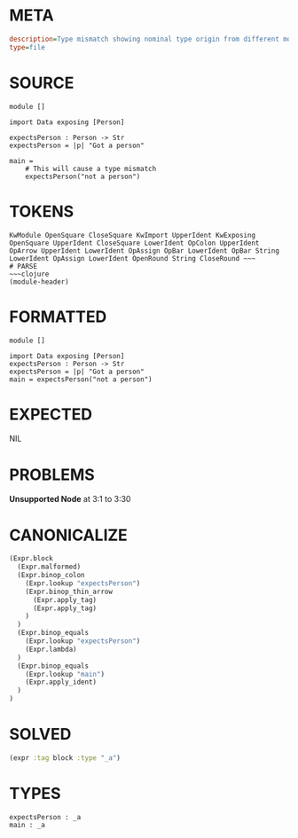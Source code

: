 # META
~~~ini
description=Type mismatch showing nominal type origin from different module
type=file
~~~
# SOURCE
~~~roc
module []

import Data exposing [Person]

expectsPerson : Person -> Str
expectsPerson = |p| "Got a person"

main =
    # This will cause a type mismatch
    expectsPerson("not a person")
~~~
# TOKENS
~~~text
KwModule OpenSquare CloseSquare KwImport UpperIdent KwExposing OpenSquare UpperIdent CloseSquare LowerIdent OpColon UpperIdent OpArrow UpperIdent LowerIdent OpAssign OpBar LowerIdent OpBar String LowerIdent OpAssign LowerIdent OpenRound String CloseRound ~~~
# PARSE
~~~clojure
(module-header)
~~~
# FORMATTED
~~~roc
module []

import Data exposing [Person]
expectsPerson : Person -> Str
expectsPerson = |p| "Got a person"
main = expectsPerson("not a person")
~~~
# EXPECTED
NIL
# PROBLEMS
**Unsupported Node**
at 3:1 to 3:30

# CANONICALIZE
~~~clojure
(Expr.block
  (Expr.malformed)
  (Expr.binop_colon
    (Expr.lookup "expectsPerson")
    (Expr.binop_thin_arrow
      (Expr.apply_tag)
      (Expr.apply_tag)
    )
  )
  (Expr.binop_equals
    (Expr.lookup "expectsPerson")
    (Expr.lambda)
  )
  (Expr.binop_equals
    (Expr.lookup "main")
    (Expr.apply_ident)
  )
)
~~~
# SOLVED
~~~clojure
(expr :tag block :type "_a")
~~~
# TYPES
~~~roc
expectsPerson : _a
main : _a
~~~
